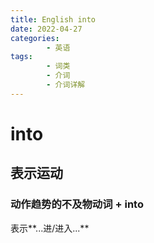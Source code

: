 ```yaml
---
title: English into
date: 2022-04-27
categories:
        - 英语
tags:
        - 词类
        - 介词
        - 介词详解
---
```


# into

## 表示运动

### 动作趋势的不及物动词 + into

表示**...进/进入...**
